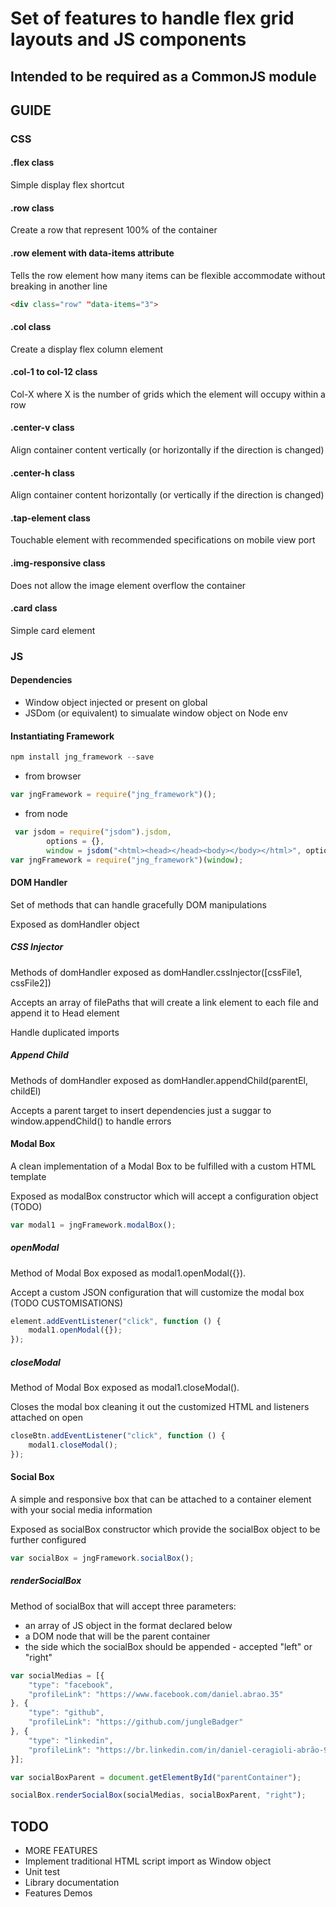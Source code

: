 # Set of features to handle flex grid layouts and JS components

## Intended to be required as a CommonJS module

## GUIDE

### CSS
#### .flex class
Simple display flex shortcut

#### .row class
Create a row that represent 100% of the container

#### .row element with data-items attribute
Tells the row element how many items can be flexible accommodate without breaking in another line
```html
<div class="row" "data-items="3">
```


#### .col class
Create a display flex column element

#### .col-1 to col-12 class
Col-X where X is the number of grids which the element will occupy within a row

#### .center-v class
Align container content vertically (or horizontally if the direction is changed)

#### .center-h class
Align container content horizontally (or vertically if the direction is changed)

#### .tap-element class
Touchable element with recommended specifications on mobile view port

#### .img-responsive class
Does not allow the image element overflow the container

#### .card class
Simple card element

### JS

#### Dependencies
* Window object injected or present on global
* JSDom (or equivalent) to simualate window object on Node env

#### Instantiating Framework
```js
npm install jng_framework --save
```
* from browser
```js
var jngFramework = require("jng_framework")();
```
* from node
```js
 var jsdom = require("jsdom").jsdom,
        options = {},
        window = jsdom("<html><head></head><body></body></html>", options).defaultView;
var jngFramework = require("jng_framework")(window);
```

#### DOM Handler
Set of methods that can handle gracefully DOM manipulations

Exposed as domHandler object

##### CSS Injector
Methods of domHandler exposed as domHandler.cssInjector([cssFile1, cssFile2])

Accepts an array of filePaths that will create a link element to each file and append it to Head element

Handle duplicated imports
 
##### Append Child
Methods of domHandler exposed as domHandler.appendChild(parentEl, childEl)

Accepts a parent target to insert dependencies just a suggar to window.appendChild() to handle errors

#### Modal Box
A clean implementation of a Modal Box to be fulfilled with a custom HTML template

Exposed as modalBox constructor which will accept a configuration object (TODO)
```js
var modal1 = jngFramework.modalBox();
```

##### openModal
Method of Modal Box exposed as modal1.openModal({}).

Accept a custom JSON configuration that will customize the modal box (TODO CUSTOMISATIONS)
```js
element.addEventListener("click", function () {
    modal1.openModal({});
});
```
##### closeModal
Method of Modal Box exposed as modal1.closeModal().

Closes the modal box cleaning it out the customized HTML and listeners attached on open
```js
closeBtn.addEventListener("click", function () {
    modal1.closeModal();
});
```

#### Social Box
A simple and responsive box that can be attached to a container element with your social media information

Exposed as socialBox constructor which provide the socialBox object to be further configured
```js
var socialBox = jngFramework.socialBox();
```

##### renderSocialBox
Method of socialBox that will accept three parameters:
* an array of JS object in the format declared below
* a DOM node that will be the parent container
* the side which the socialBox should be appended - accepted "left" or "right"

```js
var socialMedias = [{
    "type": "facebook",
    "profileLink": "https://www.facebook.com/daniel.abrao.35"
}, {
    "type": "github",
    "profileLink": "https://github.com/jungleBadger"
}, {
    "type": "linkedin",
    "profileLink": "https://br.linkedin.com/in/daniel-ceragioli-abrão-92935675"
}];

var socialBoxParent = document.getElementById("parentContainer");

socialBox.renderSocialBox(socialMedias, socialBoxParent, "right");
```


## TODO
* MORE FEATURES
* Implement traditional HTML script import as Window object
* Unit test
* Library documentation
* Features Demos
